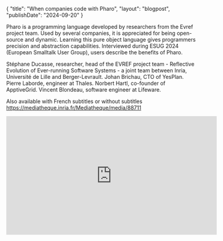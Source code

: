 {
"title": "When companies code with Pharo",
"layout": "blogpost",
"publishDate": "2024-09-20"
}

Pharo is a programming language developed by researchers from the Evref project team. Used by several companies, it is appreciated for being open-source and dynamic. Learning this pure object language gives programmers precision and abstraction capabilities. Interviewed during ESUG 2024 (European Smalltalk User Group), users describe the benefits of Pharo.

Stéphane Ducasse, researcher, head of the EVREF project team - Reflective Evolution of Ever-running Software Systems - a joint team between Inria, Université de Lille and Berger-Levrault.
Johan Brichau, CTO of YesPlan.
Pierre Laborde, engineer at Thales.
Norbert Hartl, co-founder of ApptiveGrid.
Vincent Blondeau, software engineer at Lifeware.

Also available with French subtitles or without subtitles https://mediatheque.inria.fr/Mediatheque/media/88711

<iframe width="560" height="315" src="https://www.youtube.com/embed/VtRyJnBmEE0?si=hXqN4l9fwDqxRodj" title="YouTube video player" frameborder="0" allow="accelerometer; autoplay; clipboard-write; encrypted-media; gyroscope; picture-in-picture; web-share" referrerpolicy="strict-origin-when-cross-origin" allowfullscreen>
</iframe>



